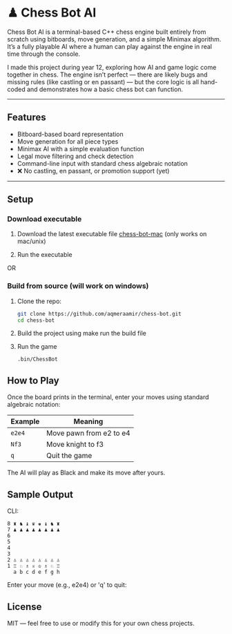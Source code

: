 # ♟ Chess Bot AI

Chess Bot AI is a terminal-based C++ chess engine built entirely from scratch using bitboards, move generation, and a simple Minimax algorithm. It’s a fully playable AI where a human can play against the engine in real time through the console.

I made this project during year 12, exploring how AI and game logic come together in chess. The engine isn’t perfect — there are likely bugs and missing rules (like castling or en passant) — but the core logic is all hand-coded and demonstrates how a basic chess bot can function.

---

## Features

- Bitboard-based board representation
- Move generation for all piece types
- Minimax AI with a simple evaluation function
- Legal move filtering and check detection
- Command-line input with standard chess algebraic notation
- ❌ No castling, en passant, or promotion support (yet)

---

## Setup

### Download executable
1. Download the latest executable file [chess-bot-mac](https://github.com/aqmeraamir/chess-bot/releases/download/1.0/chess-bot-mac) (only works on mac/unix)

2. Run the executable 

OR

### Build from source (will work on windows)

1. Clone the repo:
   ```bash
   git clone https://github.com/aqmeraamir/chess-bot.git
   cd chess-bot
   ```

2. Build the project using make
    run the build file


3. Run the game
    ```
    .bin/ChessBot
    ```

## How to Play
Once the board prints in the terminal, enter your moves using standard algebraic notation:

| Example | Meaning                 |
| ------- | ----------------------- |
| `e2e4`  | Move pawn from e2 to e4 |
| `Nf3`   | Move knight to f3       |
| `q`     | Quit the game           |

The AI will play as Black and make its move after yours.

## Sample Output

CLI:

```
8 ♜ ♞ ♝ ♛ ♚ ♝ ♞ ♜
7 ♟ ♟ ♟ ♟ ♟ ♟ ♟ ♟
6
5
4
3
2 ♙ ♙ ♙ ♙ ♙ ♙ ♙ ♙
1 ♖ ♘ ♗ ♕ ♔ ♗ ♘ ♖
  a b c d e f g h
```

Enter your move (e.g., e2e4) or 'q' to quit:

## License
MIT — feel free to use or modify this for your own chess projects.